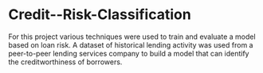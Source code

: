 # Credit--Risk-Classification
 For this project various techniques were used to train and evaluate a model based on loan risk. 
 A dataset of historical lending activity was used from a peer-to-peer lending services company to build a model that can identify the creditworthiness of borrowers.

